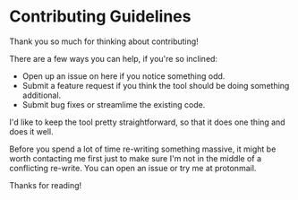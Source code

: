 # Contributing Guidelines
Thank you so much for thinking about contributing!

There are a few ways you can help, if you're so inclined:
- Open up an issue on here if you notice something odd.
- Submit a feature request if you think the tool should be doing something additional.
- Submit bug fixes or streamlime the existing code.

I'd like to keep the tool pretty straightforward, so that it does one thing and does it well.

Before you spend a lot of time re-writing something massive, it might be worth contacting me first just to make sure I'm not in the middle of a conflicting re-write. You can open an issue or try me at protonmail.

Thanks for reading!

